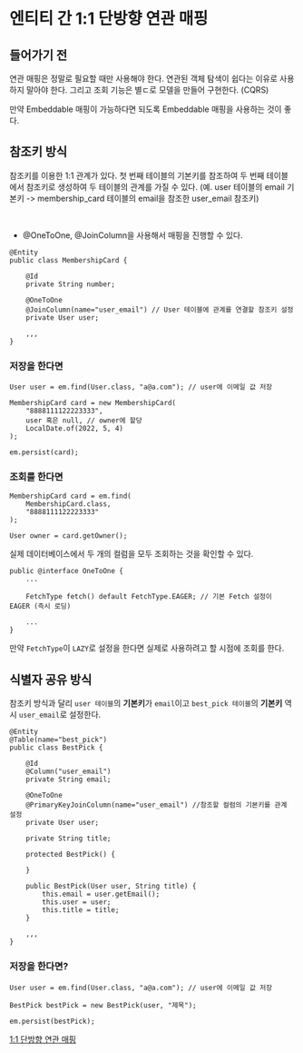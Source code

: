 # 엔티티 간 1:1 단방향 연관 매핑

## 들어가기 전
연관 매핑은 정말로 필요할 때만 사용해야 한다. 연관된 객체 탐색이 쉽다는 이유로 사용하지 말아야 한다. 그리고 조회 기능은 별ㄷ로 모델을 만들어 구현한다. (CQRS)   

만약 Embeddable 매핑이 가능하다면 되도록 Embeddable 매핑을 사용하는 것이 좋다.   

## 참조키 방식
참조키를 이용한 1:1 관계가 있다. 첫 번째 테이블의 기본키를 참조하여 두 번째 테이블에서 참조키로 생성하여 두 테이블의 관계를 가질 수 있다. (예. user 테이블의 email 기본키 -> membership_card 테이블의 email을 참조한 user_email 참조키)   

<br />

* @OneToOne, @JoinColumn을 사용해서 매핑을 진행할 수 있다.   

```
@Entity
public class MembershipCard {

    @Id
    private String number;

    @OneToOne
    @JoinColumn(name="user_email") // User 테이블에 관계를 연결할 참조키 설정
    private User user;

    ,,,
}
```

### 저장을 한다면
```
User user = em.find(User.class, "a@a.com"); // user에 이메일 값 저장

MembershipCard card = new MembershipCard(
    "8888111122223333",
    user 혹은 null, // owner에 할당
    LocalDate.of(2022, 5, 4)
);

em.persist(card);
```

### 조회를 한다면
```
MembershipCard card = em.find(
    MembershipCard.class,
    "8888111122223333"
);

User owner = card.getOwner();
```

실제 데이터베이스에서 두 개의 컬럼을 모두 조회하는 것을 확인할 수 있다.   

```
public @interface OneToOne {
    ...

    FetchType fetch() default FetchType.EAGER; // 기본 Fetch 설정이 EAGER (즉시 로딩)

    ...
}
```

만약 ```FetchType```이 ```LAZY```로 설정을 한다면 실제로 사용하려고 할 시점에 조회를 한다.   

## 식별자 공유 방식
참조키 방식과 달리 ```user 테이블```의 <b>기본키</b>가 ```email```이고 ```best_pick 테이블```의 <b>기본키</b> 역시 ```user_email```로 설정한다.   

```
@Entity
@Table(name="best_pick")
public class BestPick {

    @Id
    @Column("user_email")
    private String email;

    @OneToOne
    @PrimaryKeyJoinColumn(name="user_email") //참조할 컬럼의 기본키를 관계 설정
    private User user;

    private String title;

    protected BestPick() {

    }

    public BestPick(User user, String title) {
        this.email = user.getEmail();
        this.user = user;
        this.title = title;
    }

    ,,,
}
```

### 저장을 한다면?
```
User user = em.find(User.class, "a@a.com"); // user에 이메일 값 저장

BestPick bestPick = new BestPick(user, "제목");

em.persist(bestPick);
```

[1:1 단방향 연관 매핑](https://www.youtube.com/watch?v=BhVzS90Ep78)
